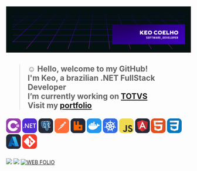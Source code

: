 ![Capa Keo](https://github.com/keodevspace/keodevspace/blob/main/capaKeo.png)

###

<h2 align="left">
  
>  :relaxed: Hello, welcome to my GitHub!<br>
> I'm Keo, a brazilian .NET FullStack Developer <br>
> I’m currently working on [TOTVS](https://www.totvs.com/) <br>
> Visit my [portfolio](https://keodevspace.vercel.app/)
  
</h2>

###

<p align="left"> 
  <img src="https://github.com/tandpfun/skill-icons/blob/main/icons/CS.svg" alt="csharp" width="40" height="40"/> 
  <img src="https://github.com/tandpfun/skill-icons/blob/main/icons/DotNet.svg" alt="dotnet" width="40" height="40"/>

  <img src="https://github.com/tandpfun/skill-icons/blob/main/icons/PostgreSQL-Dark.svg" alt="postgresql" width="40" height="40"/>
   <img src="https://github.com/tandpfun/skill-icons/blob/main/icons/Postman.svg" alt="postman" width="40" height="40"/>   
  <img src="https://github.com/tandpfun/skill-icons/blob/main/icons/RabbitMQ-Dark.svg" alt="rabbitMQ" width="40" height="40"/> 
  <img src="https://github.com/tandpfun/skill-icons/blob/main/icons/Docker.svg" alt="docker" width="40" height="40"/> 
  <img src="https://github.com/tandpfun/skill-icons/blob/main/icons/Kubernetes.svg" alt="kubernetes" width="40" height="40"/> 
  
  <img src="https://github.com/tandpfun/skill-icons/blob/main/icons/JavaScript.svg" alt="javascript" width="40" height="40"/>
  <img src="https://github.com/tandpfun/skill-icons/blob/main/icons/Angular-Dark.svg" alt="angular" width="40" height="40"/>

  <img src="https://github.com/tandpfun/skill-icons/blob/main/icons/HTML.svg" alt="html5" width="40" height="40"/> 
  <img src="https://github.com/tandpfun/skill-icons/blob/main/icons/CSS.svg" alt="css3" width="40" height="40"/> 
   
  <img src="https://github.com/tandpfun/skill-icons/blob/main/icons/Azure-Dark.svg" alt="azure" width="40" height="40"/>
  <img src="https://github.com/tandpfun/skill-icons/blob/main/icons/Git.svg" alt="git" width="40" height="40"/>
  
</p>

###

<div> 
  <a href="mailto:keodevspace@gmail.com"><img src="https://img.shields.io/badge/-Gmail-%23333?style=for-the-badge&logo=gmail&logoColor=white" target="_blank"></a>
  <a href="https://www.linkedin.com/in/keocoelho/" target="_blank"><img src="https://img.shields.io/badge/-LinkedIn-%230077B5?style=for-the-badge&logo=linkedin&logoColor=white" target="_blank"></a> 
  <a href="https://keodevspace.vercel.app/englishIndex.html" target="_blank"><img alt="WEB FOLIO" src="https://img.shields.io/badge/WEB_FOLIO-100000?style=for-the-badge&logo=WEB FOLIO&logoColor=B03A1D&labelColor=B03A1D&color=B03A1D"/></a>
</div>

###
